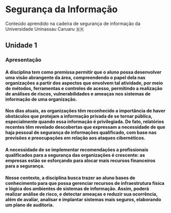# **Segurança da Informação**
Conteúdo aprendido na cadeira de segurança de informação da Universidade Uninassau Caruaru :brazil:

## **Unidade 1**

### **Apresentação**

#### A disciplina tem como premissa permitir que o aluno possa desenvolver uma visão abrangente da área, compreendendo o papel dela nas organizações a partir dos aspectos que envolvem tal atividade, por meio de métodos, ferramentas e controles de acesso, permitindo a realização de análises de riscos, vulnerabilidades e ameaças nos sistemas de informação de uma organização.

#### Nos dias atuais, as organizações têm reconhecido a importância de haver obstáculos que protejam a informação privada de se tornar pública, especialmente quando essa informação é privilegiada. De fato, relatórios recentes têm revelado descobertas que expressam a necessidade de que haja pessoal de segurança de informações qualificado, com base nas previsões e preocupações em relação aos ataques cibernéticos.

#### A necessidade de se implementar recomendações a profissionais qualificados para a segurança das organizações é crescente: as empresas estão se esforçando para alocar mais recursos financeiros para a segurança.

#### Nesse contexto, a disciplina busca trazer ao aluno bases de conhecimento para que possa gerenciar recursos de infraestrutura física e lógica dos ambientes de sistemas de informação. Assim, poderá realizar análise de risco, e detectar ameaças e reduzir sua ocorrência, além de avaliar, analisar e implantar sistemas mais seguros, elaborando um plano de auditoria.